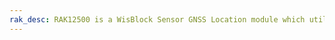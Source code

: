 ```yaml
---
rak_desc: RAK12500 is a WisBlock Sensor GNSS Location module which utilizes several GNSS satellites to proved precise location coordinates within seconds
---
```


<rk-redirect to="/Product-Categories/WisBlock/RAK12500/Overview/" />